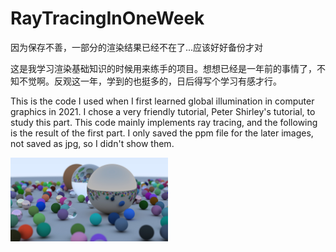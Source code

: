 # RayTracingInOneWeek
因为保存不善，一部分的渲染结果已经不在了...应该好好备份才对

这是我学习渲染基础知识的时候用来练手的项目。想想已经是一年前的事情了，不知不觉啊。反观这一年，学到的也挺多的，日后得写个学习有感才行。

This is the code I used when I first learned global illumination in computer graphics in 2021. I chose a very friendly tutorial, Peter Shirley's tutorial, to study this part. This code mainly implements ray tracing, and the following is the result of the first part. I only saved the ppm file for the later images, not saved as jpg, so I didn't show them.

<img decoding="async" src="https://github.com/Cavers-Chen/RayTracingInOneWeek/blob/main/OneWeekendRayTracingWorks/Part1/picture12.jpg" width="50%">
